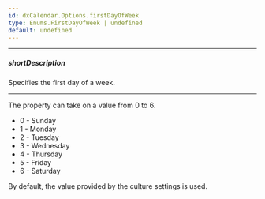 ```yaml
---
id: dxCalendar.Options.firstDayOfWeek
type: Enums.FirstDayOfWeek | undefined
default: undefined
---
```

---
##### shortDescription
Specifies the first day of a week.

---
The property can take on a value from 0 to 6.

- 0 - Sunday
- 1 - Monday
- 2 - Tuesday
- 3 - Wednesday
- 4 - Thursday
- 5 - Friday
- 6 - Saturday

By default, the value provided by the culture settings is used.

